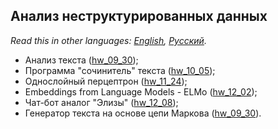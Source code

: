 ## Анализ неструктурированных данных

*Read this in other languages: [English](README.md), [Русский](README.ru.md).*

- Анализ текста ([hw_09_30](./hw_09_30));
- Программа "сочинитель" текста ([hw_10_05](./hw_10_05));
- Однослойный перцептрон ([hw_11_24](./hw_11_24));
- Embeddings from Language Models - ELMo ([hw_12_02](./hw_12_02));
- Чат-бот аналог "Элизы" ([hw_12_08](./hw_12_08));
- Генератор текста на основе цепи Маркова ([hw_09_30](./hw_09_30)).
